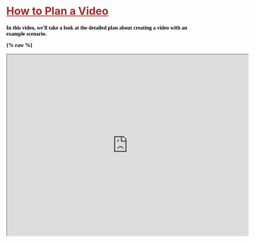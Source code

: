 <h1 style="text-decoration: underline; color:brown"> How to Plan a Video

<h4 style="color:black; font-family:Times New Roman"> In this video, we'll take a look at the detailed plan about creating a video with an example scenario.

{% raw %}

<iframe src="https://drive.google.com/file/d/0B7WrhFqfMcogVm5TRVhMXy03d2M/preview" width="640" height="480"></iframe>
